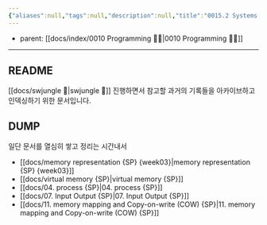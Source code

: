 ```yaml
---
{"aliases":null,"tags":null,"description":null,"title":"0015.2 Systems Programming {ssu2021-1st} 🐼","created":"2023-08-30T16:52:05","updated":"2024-11-22T22:38:16","dg-publish":true,"permalink":"/docs/index/0015-2-systems-programming-ssu2021-1st/","dgPassFrontmatter":true}
---
```


- parent: [[docs/index/0010 Programming 👩‍💻\|0010 Programming 👩‍💻]]  
___

## README

[[docs/swjungle 🤖\|swjungle 🤖]] 진행하면서 참고할 과거의 기록들을 아카이브하고 인덱싱하기 위한 문서입니다.

## DUMP

일단 문서를 열심히 쌓고 정리는 시간내서

- [[docs/memory representation {SP} {week03}\|memory representation {SP} {week03}]]
- [[docs/virtual memory {SP}\|virtual memory {SP}]]
- [[docs/04. process {SP}\|04. process {SP}]]
- [[docs/07. Input Output {SP}\|07. Input Output {SP}]]
- [[docs/11. memory mapping and Copy-on-write (COW) {SP}\|11. memory mapping and Copy-on-write (COW) {SP}]]
